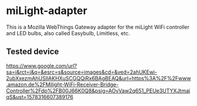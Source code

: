 # miLight-adapter

This is a Mozilla WebThings Gateway adapter for the miLight WiFi controller and LED bulbs, also called Easybulb, Limitless, etc.

## Tested device

https://www.google.com/url?sa=i&rct=j&q=&esrc=s&source=images&cd=&ved=2ahUKEwi-2ubXxezmAhUSIlAKHXuSCGQQjRx6BAgBEAQ&url=https%3A%2F%2Fwww.amazon.de%2FMilight-WiFi-Receiver-Bridge-Controller%2Fdp%2FB00J66K0Q8&psig=AOvVaw2q651_PEUe3UTYXJtmajqS&ust=1578316607389176

